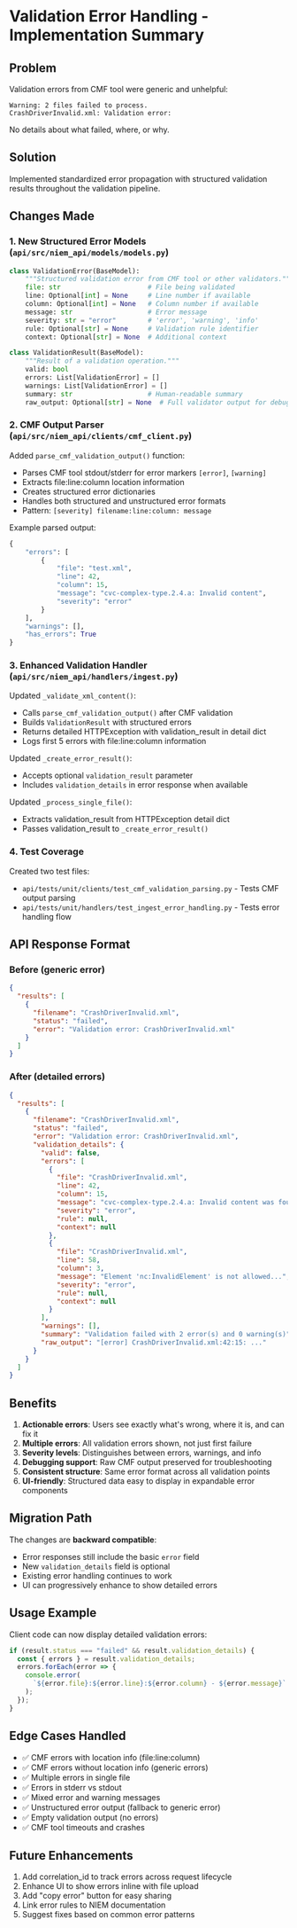 # Validation Error Handling - Implementation Summary

## Problem
Validation errors from CMF tool were generic and unhelpful:
```
Warning: 2 files failed to process.
CrashDriverInvalid.xml: Validation error:
```

No details about what failed, where, or why.

## Solution
Implemented standardized error propagation with structured validation results throughout the validation pipeline.

## Changes Made

### 1. New Structured Error Models (`api/src/niem_api/models/models.py`)

```python
class ValidationError(BaseModel):
    """Structured validation error from CMF tool or other validators."""
    file: str                      # File being validated
    line: Optional[int] = None     # Line number if available
    column: Optional[int] = None   # Column number if available
    message: str                   # Error message
    severity: str = "error"        # 'error', 'warning', 'info'
    rule: Optional[str] = None     # Validation rule identifier
    context: Optional[str] = None  # Additional context

class ValidationResult(BaseModel):
    """Result of a validation operation."""
    valid: bool
    errors: List[ValidationError] = []
    warnings: List[ValidationError] = []
    summary: str                   # Human-readable summary
    raw_output: Optional[str] = None  # Full validator output for debugging
```

### 2. CMF Output Parser (`api/src/niem_api/clients/cmf_client.py`)

Added `parse_cmf_validation_output()` function:
- Parses CMF tool stdout/stderr for error markers `[error]`, `[warning]`
- Extracts file:line:column location information
- Creates structured error dictionaries
- Handles both structured and unstructured error formats
- Pattern: `[severity] filename:line:column: message`

Example parsed output:
```python
{
    "errors": [
        {
            "file": "test.xml",
            "line": 42,
            "column": 15,
            "message": "cvc-complex-type.2.4.a: Invalid content",
            "severity": "error"
        }
    ],
    "warnings": [],
    "has_errors": True
}
```

### 3. Enhanced Validation Handler (`api/src/niem_api/handlers/ingest.py`)

Updated `_validate_xml_content()`:
- Calls `parse_cmf_validation_output()` after CMF validation
- Builds `ValidationResult` with structured errors
- Returns detailed HTTPException with validation_result in detail dict
- Logs first 5 errors with file:line:column information

Updated `_create_error_result()`:
- Accepts optional `validation_result` parameter
- Includes `validation_details` in error response when available

Updated `_process_single_file()`:
- Extracts validation_result from HTTPException detail dict
- Passes validation_result to `_create_error_result()`

### 4. Test Coverage

Created two test files:
- `api/tests/unit/clients/test_cmf_validation_parsing.py` - Tests CMF output parsing
- `api/tests/unit/handlers/test_ingest_error_handling.py` - Tests error handling flow

## API Response Format

### Before (generic error)
```json
{
  "results": [
    {
      "filename": "CrashDriverInvalid.xml",
      "status": "failed",
      "error": "Validation error: CrashDriverInvalid.xml"
    }
  ]
}
```

### After (detailed errors)
```json
{
  "results": [
    {
      "filename": "CrashDriverInvalid.xml",
      "status": "failed",
      "error": "Validation error: CrashDriverInvalid.xml",
      "validation_details": {
        "valid": false,
        "errors": [
          {
            "file": "CrashDriverInvalid.xml",
            "line": 42,
            "column": 15,
            "message": "cvc-complex-type.2.4.a: Invalid content was found...",
            "severity": "error",
            "rule": null,
            "context": null
          },
          {
            "file": "CrashDriverInvalid.xml",
            "line": 58,
            "column": 3,
            "message": "Element 'nc:InvalidElement' is not allowed...",
            "severity": "error",
            "rule": null,
            "context": null
          }
        ],
        "warnings": [],
        "summary": "Validation failed with 2 error(s) and 0 warning(s)",
        "raw_output": "[error] CrashDriverInvalid.xml:42:15: ..."
      }
    }
  ]
}
```

## Benefits

1. **Actionable errors**: Users see exactly what's wrong, where it is, and can fix it
2. **Multiple errors**: All validation errors shown, not just first failure
3. **Severity levels**: Distinguishes between errors, warnings, and info
4. **Debugging support**: Raw CMF output preserved for troubleshooting
5. **Consistent structure**: Same error format across all validation points
6. **UI-friendly**: Structured data easy to display in expandable error components

## Migration Path

The changes are **backward compatible**:
- Error responses still include the basic `error` field
- New `validation_details` field is optional
- Existing error handling continues to work
- UI can progressively enhance to show detailed errors

## Usage Example

Client code can now display detailed validation errors:

```typescript
if (result.status === "failed" && result.validation_details) {
  const { errors } = result.validation_details;
  errors.forEach(error => {
    console.error(
      `${error.file}:${error.line}:${error.column} - ${error.message}`
    );
  });
}
```

## Edge Cases Handled

- ✅ CMF errors with location info (file:line:column)
- ✅ CMF errors without location info (generic errors)
- ✅ Multiple errors in single file
- ✅ Errors in stderr vs stdout
- ✅ Mixed error and warning messages
- ✅ Unstructured error output (fallback to generic error)
- ✅ Empty validation output (no errors)
- ✅ CMF tool timeouts and crashes

## Future Enhancements

1. Add correlation_id to track errors across request lifecycle
2. Enhance UI to show errors inline with file upload
3. Add "copy error" button for easy sharing
4. Link error rules to NIEM documentation
5. Suggest fixes based on common error patterns
